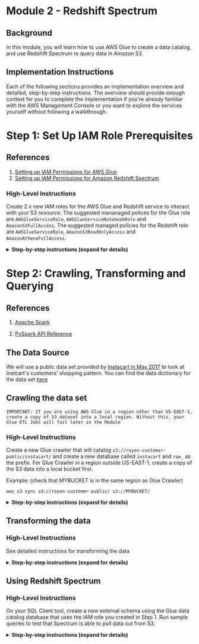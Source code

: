 # Module 2 - Redshift Spectrum

## Background
In this module, you will learn how to use AWS Glue to create a data catalog, and use Redshift Spectrum to query data in Amazon S3.

## Implementation Instructions

Each of the following sections provides an implementation overview and detailed, step-by-step instructions. The overview should provide enough context for you to complete the implementation if you're already familiar with the AWS Management Console or you want to explore the services yourself without following a walkthrough.

# Step 1: Set Up IAM Role Prerequisites<a name="rs-gsg-prereq"></a>

## References
1. [Setting up IAM Permissions for AWS Glue](http://docs.aws.amazon.com/glue/latest/dg/getting-started-access.html)
1. [Setting up IAM Permissions for Amazon Redshift Spectrum](http://docs.aws.amazon.com/redshift/latest/dg/c-spectrum-iam-policies.html)

### High-Level Instructions

Create 2 x new IAM roles for the AWS Glue and Redshift service to interact with your S3 resource. The suggested mananaged polices for the Glue role are `AWSGlueServiceRole`, `AWSGlueServiceNotebookRole` and `AmazonS3FullAccess`. The suggested managed policies for the Redshift role are `AWSGlueServiceRole`, `AmazonS3ReadOnlyAccess` and `AmazonAthenaFullAccess`.

<details>
<summary><strong>Step-by-step instructions (expand for details)</strong></summary><p>

## Setup IAM Permissions for AWS Glue
1. Access the IAM console and select **Users**. Then select your username

1. Click **Add Permissions** button

1. From the list of managed policies, attach the following:

    + AWSGlueConsoleFullAccess
    + CloudWatchLogsReadOnlyAccess
    + AWSCloudFormationReadOnlyAccess

## Setup AWS Glue default service role
1. From the IAM console click **Roles** and create a new role

1. Select **Glue** from the list of services and click the **Next:Permissions** button
![Glue IAM](http://amazonathenahandson.s3-website-us-east-1.amazonaws.com/images/glue_role.png)

1. From the list of managed policies, attach the following by searching for their name and click **Next:Review** when done.

    + AWSGlueServiceRole
    + AWSGlueServiceNotebookRole
    + AmazonS3FullAccess

1. Give your role a name, such as **AWSGlueServiceRole** and click **Create Role**

![Glue Service Role](http://amazonathenahandson.s3-website-us-east-1.amazonaws.com/images/glue_role_final.png)

## Setup Amazon Redshift Spectrum service role
1. From the IAM console click **Roles** and create a new role

1. Select **Redshift** from the list of services followed by **Redshift - Customizable** use case and click the **Next:Permissions** button

![Redshift IAM](http://amazonathenahandson.s3-website-us-east-1.amazonaws.com/images/spectrum_role.png)

1. From the list of managed policies, attach the following by searching for their name and click **Next:Review** when done.
    + AWSGlueServiceRole
    + AmazonS3ReadOnlyAccess
    + AmazonAthenaFullAccess

![Spectrum roles](http://amazonathenahandson.s3-website-us-east-1.amazonaws.com/images/spectrum_role_review.png)

1. Give your role a name, such as **SpectrumServiceRole** and click Create Role

1. Once created, navigate back to the **Roles** section of IAM console and search for the role we just created. Select your role and copy the **Role ARN** to your clipboard

1. If you already have a Redshift cluster follow these [instructions](http://docs.aws.amazon.com/redshift/latest/dg/c-getting-started-using-spectrum-add-role.html) to attach the new role to it. If you do not have a cluster go ahead and create one making sure to associate this new role with the cluster at creation time.


## Setup Glue Data Catalog Connection to Redshift
1. Open the AWS Glue Console and select **Connections** from the left hand side under the Data Catalog section

Click **Add Connection** button

Give your connection a name and select **Amazon Redshift** from the connection type drop down. Click **Next**

![Glue connection](http://amazonathenahandson.s3-website-us-east-1.amazonaws.com/images/conn_name.png)

1. From the cluster drop down select your Redshift cluster. Enter your password, click **Next** and then **Finish**

After the connection is created, select your connection and click T**est Connection**. If the test fails, confirm the database name, username and password and try again.

Now that your connection is successful you can move on to the next section.
</p></details>



# Step 2: Crawling, Transforming and Querying <a name="rs-gsg-ctq"></a>

## References
1. [Apache Spark](https://spark.apache.org/)

1. [PySpark API Reference](http://spark.apache.org/docs/2.1.0/api/python/pyspark.sql.html)

## The Data Source
We will use a public data set provided by [Instacart in May 2017](https://tech.instacart.com/3-million-instacart-orders-open-sourced-d40d29ead6f2) to look at Instcart's customers' shopping pattern. You can find the data dictionary for the data set [here](https://gist.github.com/jeremystan/c3b39d947d9b88b3ccff3147dbcf6c6b)

## Crawling the data set
`IMPORTANT: If you are using AWS Glue in a region other than US-EAST-1, create a copy of S3 dataset into a local region. Without this, your Glue ETL Jobs will fail later in the Module`

### High-Level Instructions
Create a new Glue crawler that will catalog `s3://royon-customer-public/instacart/` and create a new database called `instacart` and `raw_` as the prefix. For Glue Crawler in a region outside US-EAST-1, create a copy of the S3 data into a local bucket first.

Example: (check that MYBUCKET is in the same region as Glue Crawler)
``` shell
aws s3 sync s3://royon-customer-public/ s3://MYBUCKET/
```

<details>
<summary><strong>Step-by-step instructions (expand for details)</strong></summary><p>

## Crawling the data set
1. Open the AWS Glue console

1. Select **Crawler** and click **Add Crawler**

1. Give your crawler a name and choose the Glue IAM role we created in Step 1 **AWSGlueServiceRole**

1. Select **S3** as the **Data Source** and specify a path in **another account**. Paste **s3://royon-customer-public/instacart/** as the S3 path.

1. Do not add any additional data sources and select **Run On Demand** for frequency

1. Create a new database called **instacart** and enter **raw_** as the table prefix

1. Click **Finish** to complete creating the crawler

1. Run the new crawler

</p></details>

## Transforming the data

### High-Level Instructions

See detailed instructions for transforming the data

<details>
<summary><strong>Step-by-step instructions (expand for details)</strong></summary><p>

## Transforming the Data
Before we get started with creating a Glue ETL job, we need to make one small change to the created tables. Select Tables in the Data Catalog and search for **raw_products**. Click **raw_products** to open up the table details. As you can see the Classification is `UNKNOWN`. We need to fix it before continuing.

1. Click **Edit Table**

1. Scroll down to **Classification** and change the value to **csv**

1. Click **Apply** to save the changes You may have also noticed that we don't have any column, that's ok, we'll fix this soon.

We'll now create a Glue ETL job that will process all 5 tables that the crawler created. We will create three fact tables in Redshift to hold the aisles, products and departments data. We will save the prior orders data in a Parquet optimized file format to Amazon S3.

`Before proceeding with Glue, connect to your Redshift cluster using a SQL client tool and create a new database called instacart`

EXAMPLE (within SQL workbench)

``` sql
CREATE DATABASE instacart
```

1. From the Glue ETL menu select **Jobs** and click **Add Job**

1. Give your job a name such as **instacart_etl** and select our service role. Leave all of the other options unchanged but provide a **Temporary Directory** for the output.

1. From the **Data Sources** list select one of the Instcart tables, lets say **raw_departments**. We can only select one table at this stage.

![Choosing Data Sources](http://amazonathenahandson.s3-website-us-east-1.amazonaws.com/images/rs_etl_select_source.png)


1. When choosing our data targets select **Create tables in your data target**. Select **JDBC** for data store. Enter the database name of your Redshift cluster and click **Next**

![Choosing Data Targets](http://amazonathenahandson.s3-website-us-east-1.amazonaws.com/images/rs_etl_data_target.png)


1. In this step we can change the source to target column mapping but we will not change this now. Click **Next**

1. Click **Finish** to complete creating our ETL

As you can see, AWS Glue created a script for you to get started. If you remember we still need to fix the Products table. Select everything in the script window and replace it with the code below.

`Make sure you update the values for GLUE_DB_CONNECTION and OUTPUT_S3_PATH to your own resources or the job will fail. GLUE_DB_CONNECTION is the Connection to Redshift you created in Step 1. `


``` python
import sys
from awsglue.transforms import *
from awsglue.utils import getResolvedOptions
from pyspark.context import SparkContext
from awsglue.context import GlueContext
from awsglue.dynamicframe import DynamicFrame
from awsglue.job import Job

##################
## Update these variables with your own information
##################
GLUE_DB_NAME = "instacart"
REDSHIFT_DB_NAME = "instacart"
GLUE_DB_CONNECTION = "YOUR_CATALOG_REDSHIFT_CONNECTION"

TBL_RAW_PRODUCTS = "raw_products"
TBL_RAW_ORDERS = "raw_orders"
TBL_RAW_ORDERS_PRIOR = "raw_orders_prior"
TBL_RAW_DEPT = "raw_departments"

OUTPUT_S3_PATH = "s3://YOURS3BUCKET/"
##################

## @params: [JOB_NAME]
args = getResolvedOptions(sys.argv, ['JOB_NAME'])

## Create Glue and Spark context variables
sc = SparkContext()
glueContext = GlueContext(sc)
spark = glueContext.spark_session
job = Job(glueContext)
job.init(args['JOB_NAME'], args)

## Define the source tables from where to read data
products = glueContext.create_dynamic_frame.from_catalog(database = GLUE_DB_NAME, table_name = TBL_RAW_PRODUCTS, transformation_ctx = "products").toDF()
orders_prior = glueContext.create_dynamic_frame.from_catalog(database = GLUE_DB_NAME, table_name = TBL_RAW_ORDERS_PRIOR, transformation_ctx = "orders_prior").toDF()
departments = glueContext.create_dynamic_frame.from_catalog(database = GLUE_DB_NAME, table_name = TBL_RAW_DEPT, transformation_ctx = "departments").toDF()

## Fix the products table which was missing columns and types
p_df = products.withColumn('product_id', products.col0.cast('bigint')) \
.withColumn('product_name', products.col1.cast('string')) \
.withColumn('aisle_id', products.col2.cast('bigint')) \
.withColumn('department_id', products.col2.cast('bigint')) \
.na.drop('any')
prods = p_df.select('product_id', 'product_name', 'aisle_id', 'department_id')

## Drop records that contain any null values
prods = prods.na.drop('any')
orders = orders_prior.na.drop('any')
departments = departments.na.drop('any')

## Convert from Spark DataFrame back to Glue DynamicFrame
df_prods = DynamicFrame.fromDF(prods, glueContext, 'df_prods')
df_depts = DynamicFrame.fromDF(departments, glueContext, 'df_depts')

## Write departments table to Redshift
datasink1 = glueContext.write_dynamic_frame.from_jdbc_conf(frame = df_depts, catalog_connection = GLUE_DB_CONNECTION, connection_options = {"dbtable": "departments", "database": REDSHIFT_DB_NAME}, redshift_tmp_dir = args["TempDir"], transformation_ctx = "datasink1")
## Write products table to Redshift
datasink2 = glueContext.write_dynamic_frame.from_jdbc_conf(frame = df_prods, catalog_connection = GLUE_DB_CONNECTION, connection_options = {"dbtable": "products", "database": REDSHIFT_DB_NAME}, redshift_tmp_dir = args["TempDir"], transformation_ctx = "datasink2")

## Write orders data to S3 in Parquet format
orders.coalesce(10) \
    .write \
    .mode('overwrite') \
    .parquet(OUTPUT_S3_PATH + 'orders/')

job.commit()
```

Now save and run your ETL job. One thing to note is that we're writing out a new set of data to our own S3 bucket. We need to configure a crawler to scan this new bucket and create appropriate tables in the Data Catalog so we can query them with Athena.

1. Before we go on, there is a little bit of cleanup we need to do in order to help the crawler produce better results. When Apache Spark (used by Glue ETL) does its work, it generates some temporary files. We will need to delete them. In the output S3 bucket delete files named **name_$folder$**, **_metadata** and **_common_metadata**

1. From the Glue console select **Crawlers** and create a new crawler. Point it to the top S3 bucket where you saved your results defined by **OUTPUT_S3_PATH** in the script above. Make sure you configure the table prefix to something other than raw_ so you can differentiate them from the previous ones we created such as **table_**.

1. When the ETL job completes we can run our new crawler. After the crawler completes you should see your new orders table. Also look in Redshift to verify that products and department tables were created and have data.

![Updated Data Catalog](http://amazonathenahandson.s3-website-us-east-1.amazonaws.com/images/instacart_orders_table.png)

</p></details>

## Using Redshift Spectrum

### High-Level Instructions

On your SQL Client tool, create a new external schema using the Glue data catalog database that uses the IAM role you created in Step 1. Run sample queries to test that Spectrum is able to pull data out from S3.

<details>
<summary><strong>Step-by-step instructions (expand for details)</strong></summary><p>


### SQL Client
To run queries on Redshift you will need a SQL tool such as SQL Workbench/J. You can find instructions to set it up [here](http://docs.aws.amazon.com/redshift/latest/mgmt/connecting-using-workbench.html)

1. Before we can query data in S3 using Spectrum we need to create an external schema configured to interface with the Glue Data Catalog. Open up SQL Workbench/J or a similar tool and run the following commands in sequence:

    ``` sql
    SET autocommit ON
    ```

    ``` sql
    CREATE EXTERNAL SCHEMA instacart_schema 
    FROM data catalog 
    DATABASE 'instacart' 
    IAM_ROLE 'YOUR-SPECTRUM-ROLE-ARN'
    CREATE EXTERNAL DATABASE IF NOT EXISTS;
    ```

    In the above statement we create an external schema within Redshift to tell it that database `instacart` and all its tables are managed by the Glue Data Catalog. Also make sure to use the IAM role ARN you created in the first section of this Module.

    Now we have an external Redshift schema defined pointing to our database in Glue Data Catalog we can start running some queries.

1. Still from within SQL Workbench/J, lets verify that our fact tables (products and departments) where created in Redshift
    ``` sql
    SELECT * FROM products
    LIMIT 10;
    ```

    ![SQL product result](http://amazonathenahandson.s3-website-us-east-1.amazonaws.com/images/rs_sql_products.png)

1. Similarly for departments

    ``` sql
    SELECT * FROM departments
    LIMIT 10;
    ```

1. Now lets look at our orders in S3 using Redshift Spectrum. Make sure the replace the `Database Name`, `Schema Name` and the `Table Name` with your own values.

    ``` sql
    SELECT * FROM instacart.instacart_schema.table_orders
    LIMIT 20;
    ```

1. As you can see the ETL job succeeded and all of our data is loaded. Lets explore the data further.

1. Show the top 10 products most ordered by customers

    ``` sql
    SELECT products.product_name, COUNT(DISTINCT orders.order_id) order_count
    FROM taxis.instacart_schema.table_orders orders
    JOIN products ON orders.product_id = products.product_id
    GROUP BY products.product_name
    ORDER BY order_count DESC
    LIMIT 10
    ```

    ![SQL result top 10 products](http://amazonathenahandson.s3-website-us-east-1.amazonaws.com/images/rs_groupbyproducts.png)

</p></details>
